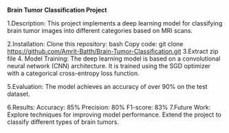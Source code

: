 **Brain Tumor Classification Project**

1.Description:
  This project implements a deep learning model for classifying brain tumor images into different categories based on MRI scans.

2.Installation:
  Clone this repository:
  bash
  Copy code:
  git clone https://github.com/Amrit-Batth/Brain-Tumor-Classification.git
3.Extract zip file 
4. Model Training:
  The deep learning model is based on a convolutional neural network (CNN) architecture. It is trained using the SGD optimizer with a 
  categorical cross-entropy loss function.

5.Evaluation:
  The model achieves an accuracy of over 90% on the test dataset.

6.Results:
  Accuracy: 85%
  Precision: 80%
  F1-score: 83%
7.Future Work:
  Explore techniques for improving model performance.
  Extend the project to classify different types of brain tumors.

